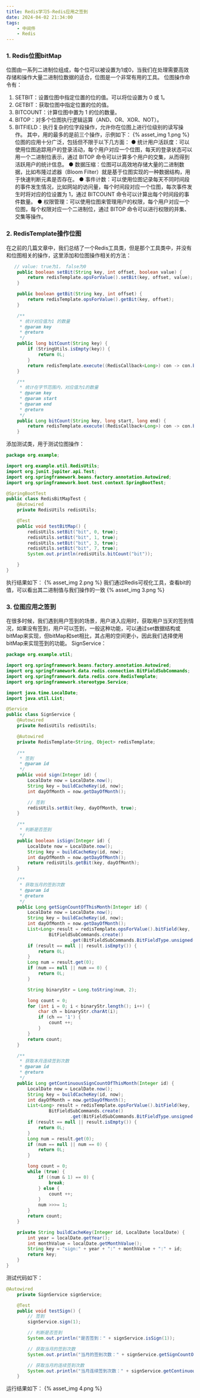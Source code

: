 ```yaml
---
title: Redis学习5-Redis应用之签到
date: 2024-04-02 21:34:00
tags: 
    - 中间件
    - Redis
---
```

### 1. Redis位图bitMap
位图由一系列二进制位组成，每个位可以被设置为1或0，当我们在处理需要高效存储和操作大量二进制位数据的适合，位图是一个非常有用的工具。
位图操作命令有：
1. SETBIT：设置位图中指定位置的位的值。可以将位设置为 0 或 1。
2. GETBIT：获取位图中指定位置的位的值。
3. BITCOUNT：计算位图中置为 1 的位的数量。
4. BITOP：对多个位图执行逻辑运算（AND、OR、XOR、NOT）。
5. BITFIELD：执行复杂的位字段操作，允许你在位图上进行位级别的读写操作。
其中，用的最多的是前三个操作，示例如下：
{% asset_img 1.png %}
位图的应用十分广泛，包括但不限于以下几方面：
● 统计用户活跃度：可以使用位图追踪用户的登录活动，每个用户对应一个位图，每天的登录状态可以用一个二进制位表示，通过 BITOP 命令可以计算多个用户的交集，从而得到活跃用户的统计信息。
● 数据压缩：位图可以高效地存储大量的二进制数据，比如布隆过滤器（Bloom Filter）就是基于位图实现的一种数据结构，用于快速判断元素是否存在。
● 事件计数：可以使用位图记录每天不同时间段的事件发生情况，比如网站的访问量，每个时间段对应一个位图，每次事件发生时将对应的位设置为 1，通过 BITCOUNT 命令可以计算出每个时间段的事件数量。
● 权限管理：可以使用位图来管理用户的权限，每个用户对应一个位图，每个权限对应一个二进制位，通过 BITOP 命令可以进行权限的并集、交集等操作。
### 2. RedisTemplate操作位图
在之前的几篇文章中，我们总结了一个Redis工具类，但是那个工具类中，并没有和位图相关的操作，这里添加和位图操作相关的方法：
```java
   // value: true为1， false为0
    public boolean setBit(String key, int offset, boolean value) {
        return redisTemplate.opsForValue().setBit(key, offset, value);
    }

    public boolean getBit(String key, int offset) {
        return redisTemplate.opsForValue().getBit(key, offset);
    }

    /**
     * 统计对应值为1 的数量
     * @param key
     * @return
     */
    public long bitCount(String key) {
        if (StringUtils.isEmpty(key)) {
            return 0L;
        }
        return redisTemplate.execute((RedisCallback<Long>) con -> con.bitCount(key.getBytes()));
    }

    /**
     * 统计在字节范围内，对应值为1的数量
     * @param key
     * @param start
     * @param end
     * @return
     */
    public Long bitCount(String key, long start, long end) {
        return redisTemplate.execute((RedisCallback<Long>) con -> con.bitCount(key.getBytes(), start, end));
    }
```
添加测试类，用于测试位图操作：
```java
package org.example;

import org.example.util.RedisUtils;
import org.junit.jupiter.api.Test;
import org.springframework.beans.factory.annotation.Autowired;
import org.springframework.boot.test.context.SpringBootTest;

@SpringBootTest
public class RedisBitMapTest {
    @Autowired
    private RedisUtils redisUtils;

    @Test
    public void testBitMap() {
        redisUtils.setBit("bit", 0, true);
        redisUtils.setBit("bit", 1, true);
        redisUtils.setBit("bit", 3, true);
        redisUtils.setBit("bit", 7, true);
        System.out.println(redisUtils.bitCount("bit"));

    }
}
```
执行结果如下：
{% asset_img 2.png %}
我们通过Redis可视化工具，查看bit的值，可以看出其二进制值与我们操作的一致
{% asset_img 3.png %}
### 3. 位图应用之签到
在很多时候，我们遇到用户签到的场景，用户进入应用时，获取用户当天的签到情况，如果没有签到，用户可以签到，一般这种功能，可以通过set数据结构或bitMap来实现，但bitMap和set相比，其占用的空间更小，因此我们选择使用bitMap来实现签到的功能。
SignService：
```java
package org.example.util;

import org.springframework.beans.factory.annotation.Autowired;
import org.springframework.data.redis.connection.BitFieldSubCommands;
import org.springframework.data.redis.core.RedisTemplate;
import org.springframework.stereotype.Service;

import java.time.LocalDate;
import java.util.List;

@Service
public class SignService {
    @Autowired
    private RedisUtils redisUtils;

    @Autowired
    private RedisTemplate<String, Object> redisTemplate;

    /**
     * 签到
     * @param id
     */
    public void sign(Integer id) {
        LocalDate now = LocalDate.now();
        String key = buildCacheKey(id, now);
        int dayOfMonth = now.getDayOfMonth();

        // 签到
        redisUtils.setBit(key, dayOfMonth, true);
    }

    /**
     * 判断是否签到
     */
    public boolean isSign(Integer id) {
        LocalDate now = LocalDate.now();
        String key = buildCacheKey(id, now);
        int dayOfMonth = now.getDayOfMonth();
        return redisUtils.getBit(key, dayOfMonth);
    }

    /**
     * 获取当月的签到次数
     * @param id
     * @return
     */
    public Long getSignCountOfThisMonth(Integer id) {
        LocalDate now = LocalDate.now();
        String key = buildCacheKey(id, now);
        int dayOfMonth = now.getDayOfMonth();
        List<Long> result = redisTemplate.opsForValue().bitField(key,
                BitFieldSubCommands.create()
                        .get(BitFieldSubCommands.BitFieldType.unsigned(dayOfMonth)).valueAt(1));
        if (result == null || result.isEmpty()) {
            return 0L;
        }
        Long num = result.get(0);
        if (num == null || num == 0) {
            return 0L;
        }

        String binaryStr = Long.toString(num, 2);

        long count = 0;
        for (int i = 0; i < binaryStr.length(); i++) {
            char ch = binaryStr.charAt(i);
            if (ch == '1') {
                count ++;
            }
        }
        return count;
    }

    /**
     * 获取本月连续签到次数
     * @param id
     * @return
     */
    public Long getContinuousSignCountOfThisMonth(Integer id) {
        LocalDate now = LocalDate.now();
        String key = buildCacheKey(id, now);
        int dayOfMonth = now.getDayOfMonth();
        List<Long> result = redisTemplate.opsForValue().bitField(key,
                BitFieldSubCommands.create()
                        .get(BitFieldSubCommands.BitFieldType.unsigned(dayOfMonth)).valueAt(1));
        if (result == null || result.isEmpty()) {
            return 0L;
        }
        Long num = result.get(0);
        if (num == null || num == 0) {
            return 0L;
        }

        long count = 0;
        while (true) {
            if ((num & 1) == 0) {
                break;
            } else {
                count ++;
            }
            num >>>= 1;
        }
        return count;
    }

    private String buildCacheKey(Integer id, LocalDate localDate) {
        int year = localDate.getYear();
        int monthValue = localDate.getMonthValue();
        String key = "sign:" + year + ":" + monthValue + ":" + id;
        return key;
    }
}
```
测试代码如下：
```java
@Autowired
    private SignService signService;

    @Test
    public void testSign() {
        // 签到
        signService.sign(1);

        // 判断是否签到
        System.out.println("是否签到：" + signService.isSign(1));

        // 获取当月的签到次数
        System.out.println("当月的签到次数：" + signService.getSignCountOfThisMonth(1));

        // 获取当月的连续签到次数
        System.out.println("当月连续签到次数：" + signService.getContinuousSignCountOfThisMonth(1));
    }
```
运行结果如下：
{% asset_img 4.png %}